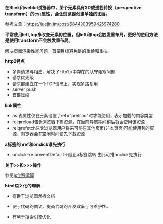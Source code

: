 **在Blink和webkit浏览器中，某个元素具有3D或透视转换（perspective transform）的css属性，会让浏览器创建单独的图层。**

参考文章：https://juejin.im/post/6844903959425974280

**平常使用left,top来改变元素的位置，但left和top会触发重布局，更好的使用方法是使用transform不会触发重布局。**

解决页面渲染性能问题，首要目标避免层的重绘和重拍。

**http2特点**

- 多向请求与相应，解决了http1.x中存在的队守阻塞问题
- 请求优先级
- 请求都建立在一个TCP请求上，实现多路复用
- server push
- 首部压缩



**link属性**

- as:该属性仅在<link>元素设置了ref="preload"时才能使用，表示加载的内容类型
- rel:preload告诉浏览器下周资源，在当前导航期间稍后将会使用该资源
- rel:prefetch告诉浏览器用户将来可能在其他页面(非本页面)可能使用到的资源，浏览器会在空闲时间预先下载资源



**a标签的href和onclick谁先执行**

- onclick->e.preventDefault->阻止a标签跳转  由此可推onclick先执行



**关于>>和>>>操作**

参见[js位移运算](../js位移运算)



**html语义化的理解**

- 有助于浏览器解析文档

- 便于代码的阅读，提高代码的开发效率与可维护性。

- 有利于搜索引擎优化

  







